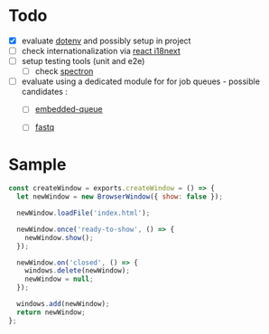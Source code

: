 # Todo

- [X] evaluate [dotenv](https://www.npmjs.com/package/dotenv) and possibly setup in project 
- [ ] check internationalization via [react i18next](https://react.i18next.com/)
- [ ] setup testing tools (unit and e2e)
  - [ ] check [spectron](https://www.electronjs.org/spectron)
- [ ] evaluate using a dedicated module for for job queues - possible candidates :
  - [ ] [embedded-queue](https://github.com/hajipy/embedded-queue)
  - [ ] [fastq](https://github.com/mcollina/fastq)


# Sample

```js
const createWindow = exports.createWindow = () => {
  let newWindow = new BrowserWindow({ show: false });

  newWindow.loadFile('index.html');

  newWindow.once('ready-to-show', () => {
    newWindow.show();
  });

  newWindow.on('closed', () => {
    windows.delete(newWindow);
    newWindow = null;
  });

  windows.add(newWindow);
  return newWindow;
};

```